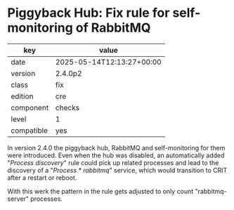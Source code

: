[//]: # (werk v2)
# Piggyback Hub: Fix rule for self-monitoring of RabbitMQ

key        | value
---------- | ---
date       | 2025-05-14T12:13:27+00:00
version    | 2.4.0p2
class      | fix
edition    | cre
component  | checks
level      | 1
compatible | yes

In version 2.4.0 the piggyback hub, RabbitMQ and self-monitoring for them were introduced.
Even when the hub was disabled, an automatically added "_Process discovery_" rule could pick up related processes and lead to the discovery of a "_Process * rabbitmq_" service, which would transition to CRIT after a restart or reboot.

With this werk the pattern in the rule gets adjusted to only count "rabbitmq-server" processes.

